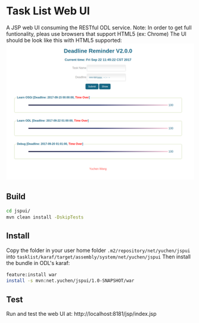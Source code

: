 # Task List Web UI
A JSP web UI consuming the RESTful ODL service.
Note: In order to get full funtionality, pleas use browsers that support HTML5 (ex: Chrome)
The UI should be look like this with HTML5 supported:
![Image](https://github.com/WangYuchenSJTU/tasklist-ODL/blob/master/jspui/uisample.png)

## Build
```bash
cd jspui/
mvn clean install -DskipTests
```

## Install
Copy the folder in your user home folder `.m2/repository/net/yuchen/jspui` into  `tasklist/karaf/target/assembly/system/net/yuchen/jspui`
Then install the bundle in ODL's karaf:
```bash
feature:install war
install -s mvn:net.yuchen/jspui/1.0-SNAPSHOT/war
```

## Test
Run and test the web UI at: http://localhost:8181/jsp/index.jsp

